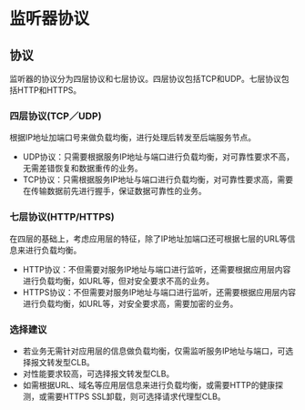 

# 监听器协议

## 协议

监听器的协议分为四层协议和七层协议。四层协议包括TCP和UDP。七层协议包括HTTP和HTTPS。

### 四层协议(TCP／UDP)

根据IP地址加端口号来做负载均衡，进行处理后转发至后端服务节点。

* UDP协议：只需要根据服务IP地址与端口进行负载均衡，对可靠性要求不高，无需差错恢复和数据重传的业务。
* TCP协议：只需根据服务IP地址与端口进行负载均衡，对可靠性要求高，需要在传输数据前先进行握手，保证数据可靠性的业务。

### 七层协议(HTTP/HTTPS)

在四层的基础上，考虑应用层的特征，除了IP地址加端口还可根据七层的URL等信息来进行负载均衡。 

* HTTP协议：不但需要对服务IP地址与端口进行监听，还需要根据应用层内容进行负载均衡，如URL等，但对安全要求不高的业务。
* HTTPS协议：不但需要对服务IP地址与端口进行监听，还需要根据应用层内容进行负载均衡，如URL等，对安全要求高，需要加密的业务。

### 选择建议

* 若业务无需针对应用层的信息做负载均衡，仅需监听服务IP地址与端口，可选择报文转发型CLB。
* 对性能要求较高，可选择报文转发型CLB。
* 如需根据URL、域名等应用层信息来进行负载均衡，或需要HTTP的健康探测，或需要HTTPS SSL卸载，则可选择请求代理型CLB。
